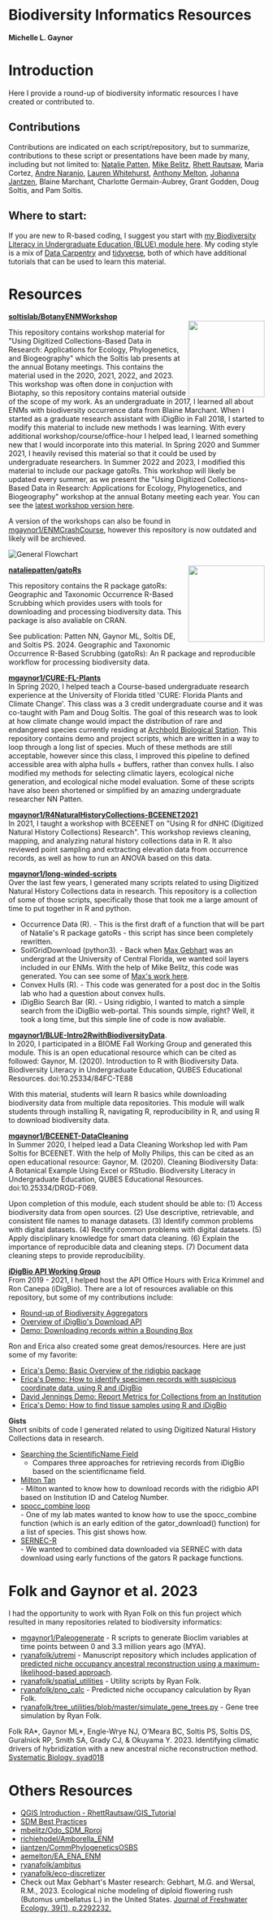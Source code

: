 # Biodiversity Informatics Resources


**Michelle L. Gaynor**   


# Introduction  

Here I provide a round-up of biodiversity informatic resources I have created or contributed to.  


## Contributions
Contributions are indicated on each script/repository, but to summarize, contributions to these script or presentations have been made by many, including but not limited to: [Natalie Patten](https://github.com/nataliepatten), [Mike Belitz](https://github.com/mbelitz), [Rhett Rautsaw](https://github.com/RhettRautsaw), Maria Cortez, [Andre Naranjo](https://github.com/aanaranjo), [Lauren Whitehurst](https://github.com/laurenwhitehurst21), [Anthony Melton](https://github.com/meltonae), [Johanna Jantzen](https://github.com/jjantzen), Blaine Marchant, Charlotte Germain-Aubrey, Grant Godden, Doug Soltis, and Pam Soltis. 

## Where to start:
If you are new to R-based coding, I suggest you start with [my Biodiversity Literacy in Undergraduate Education (BLUE) module here](http://mlgaynor.com/BLUE-Intro2RwithBiodiversityData/_book/general-information.html). My coding style is a mix of [Data Carpentry](https://datacarpentry.org/) and [tidyverse](https://www.tidyverse.org/learn/), both of which have additional tutorials that can be used to learn this material.  
    

# Resources   

**[soltislab/BotanyENMWorkshop](https://github.com/soltislab/BotanyENMWorkshops)**    
<img align="right" src="ENMCrashCourseHex.png" width=150>   

 

This repository contains workshop material for "Using Digitized Collections-Based Data in Research: Applications for Ecology, Phylogenetics, and Biogeography" which the Soltis lab presents at the annual Botany meetings. This contains the material used in the 2020, 2021, 2022, and 2023. This workshop was often done in conjuction with Biotaphy, so this repository contains material outside of the scope of my work. As an undergraduate in 2017, I learned all about ENMs with biodiversity occurrence data from Blaine Marchant. When I started as a graduate research assistant with iDigBio in Fall 2018, I started to modify this material to include new methods I was learning. With every additional workshop/course/office-hour I helped lead, I learned something new that I would incorporate into this material. In Spring 2020 and Summer 2021, I heavily revised this material so that it could be used by undergraduate researchers. In Summer 2022 and 2023, I modified this material to include our package gatoRs. This workshop will likely be updated every summer, as we present the "Using Digitized Collections-Based Data in Research: Applications for Ecology, Phylogenetics, and Biogeography" workshop at the annual Botany meeting each year. You can see the [latest workshop version here](https://github.com/soltislab/BotanyENMWorkshops). 

A version of the workshops can also be found in [mgaynor1/ENMCrashCourse](https://github.com/mgaynor1/ENMCrashCourse), however this repository is now outdated and likely will be archieved. 

![General Flowchart](Gaynorcrop.png)     

<img align="right" src="gators.png" width=150> 

**[nataliepatten/gatoRs](https://github.com/nataliepatten/gatoRs)**     

This repository contains the R package gatoRs: Geographic and Taxonomic Occurrence R-Based Scrubbing which  provides users with tools for downloading and processing biodiversity data. This package is also avaliable on CRAN.   

See publication: Patten NN, Gaynor ML, Soltis DE, and Soltis PS. 2024. Geographic and Taxonomic Occurrence R-Based Scrubbing (gatoRs): An R package and reproducible workflow for processing biodiversity data. 

         


**[mgaynor1/CURE-FL-Plants](https://github.com/mgaynor1/CURE-FL-Plants)**       
In Spring 2020, I helped teach a Course-based undergraduate research experience at the University of Florida titled 'CURE: Florida Plants and Climate Change'. This class was a 3 credit undergraduate course and it was co-taught with Pam and Doug Soltis. The goal of this research was to look at how climate change would impact the distribution of rare and endangered species currently residing at [Archbold Biological Station](https://www.archbold-station.org/html/lnkpgs/archlistedsp.html). This repository contains demo and project scripts, which are written in a way to loop through a long list of species. Much of these methods are still acceptable, however since this class, I improved this pipeline to defined accessible area with alpha hulls + buffers, rather than convex hulls. I also modified my methods for selecting climatic layers, ecological niche generation, and ecological niche model evaluation. Some of these scripts have also been shortened or simplified by an amazing undergraduate researcher NN Patten.

    
**[mgaynor1/R4NaturalHistoryCollections-BCEENET2021](https://github.com/mgaynor1/R4NaturalHistoryCollections-BCEENET2021)**       
In 2021, I taught a workshop with BCEENET on "Using R for dNHC (Digitized Natural History Collections) Research". This workshop reviews cleaning, mapping, and analyzing natural history collections data in R. It also reviewed point sampling and extracting elevation data from occurrence records, as well as how to run an ANOVA based on this data. 

    
**[mgaynor1/long-winded-scripts](https://github.com/mgaynor1/long-winded-scripts)**       
Over the last few years, I generated many scripts related to using Digitized Natural History Collections data in research. This repository is a collection of some of those scripts, specifically those that took me a large amount of time to put together in R and python. 
- Occurrence Data (R).
      -    This is the first draft of a function that will be part of Natalie's R package gatoRs - this script has since been completely rewritten. 
- SoilGridDownload (python3).
      -   Back when [Max Gebhart](https://github.com/maxg483) was an undergrad at the University of Central Florida, we wanted soil layers included in our ENMs. With the help of Mike Belitz, this code was generated. You can see some of [Max's work here](https://github.com/maxg483/ENM-of-Helianthus). 
- Convex Hulls (R).
      -    This code was generated for a post doc in the Soltis lab who had a question about convex hulls.
- iDigBio Search Bar (R).
      -   Using ridigbio, I wanted to match a simple search from the iDigBio web-portal. This sounds simple, right? Well, it took a long time, but this simple line of code is now avaliable.
       
      
**[mgaynor1/BLUE-Intro2RwithBiodiversityData](https://github.com/mgaynor1/BLUE-Intro2RwithBiodiversityData)**.     
In 2020, I participated in a BIOME Fall Working Group and generated this module. This is an open educational resource which can be cited as followed: Gaynor, M. (2020). Introduction to R with Biodiversity Data. Biodiversity Literacy in Undergraduate Education, QUBES Educational Resources. doi:10.25334/84FC-TE88  

With this material, students will learn R basics while downloading biodiversity data from multiple data repositories. This module will walk students through installing R, navigating R, reproducibility in R, and using R to download biodiversity data.


**[mgaynor1/BCEENET-DataCleaning](https://github.com/mgaynor1/BCEENET-DataCleaning)**              
In Summer 2020, I helped lead a Data Cleaning Workshop led with Pam Soltis for BCEENET. With the help of Molly Philips, this can be cited as an open educational resource: Gaynor, M. (2020). Cleaning Biodiversity Data: A Botanical Example Using Excel or RStudio. Biodiversity Literacy in Undergraduate Education, QUBES Educational Resources. doi:10.25334/DRGD-F069.
      
Upon completion of this module, each student should be able to: (1) Access biodiversity data from open sources. (2) Use descriptive, retrievable, and consistent file names to manage datasets. (3) Identify common problems with digital datasets. (4) Rectify common problems with digital datasets. (5) Apply disciplinary knowledge for smart data cleaning. (6) Explain the importance of reproducible data and cleaning steps. (7) Document data cleaning steps to provide reproducibility.     
     
**[iDigBio API Working Group](https://biodiversity-specimen-data.github.io/specimen-data-use-case/)**   
From 2019 - 2021, I helped host the API Office Hours with Erica Krimmel and Ron Canepa (iDigBio). There are a lot of resources avaliable on this repository, but some of my contributions include:     
- [Round-up of Biodiversity Aggregators](https://biodiversity-specimen-data.github.io/specimen-data-use-case/AggregatorsTable)     
- [Overview of iDigBio's Download API](https://biodiversity-specimen-data.github.io/specimen-data-use-case/Download_API_example)  
- [Demo: Downloading records within a Bounding Box](https://biodiversity-specimen-data.github.io/specimen-data-use-case/BoundingBox.html)  

Ron and Erica also created some great demos/resources. Here are just some of my favorite:     
- [Erica's Demo: Basic Overview of the ridigbio package](https://biodiversity-specimen-data.github.io/specimen-data-use-case/solution/demo_ridigbio_overview.html)
- [Erica's Demo: How to identify specimen records with suspicious coordinate data, using R and iDigBio](https://biodiversity-specimen-data.github.io/specimen-data-use-case/solution/identify-suspicious-coordinate-data.html)
- [David Jennings Demo: Report Metrics for Collections from an Institution](https://biodiversity-specimen-data.github.io/specimen-data-use-case/solution/report-institution-metrics_jsonlite.html)     
- [Erica's Demo: How to find tissue samples using R and iDigBio](https://biodiversity-specimen-data.github.io/specimen-data-use-case/solution/find-tissue-samples_ridigbio.html)     


**Gists**  
Short snibits of code I generated related to using Digitized Natural History Collections data in research.
- [Searching the ScientificName Field](https://gist.github.com/mgaynor1/8231646b6614c29d384a387ce6731e7b)
    - Compares three approaches for retrieving records from iDigBio based on the scientificname field.
- [Milton Tan](https://gist.github.com/mgaynor1/86cf5e5d741e3aa8a1a61c52bd667eb7)        
      - Milton wanted to know how to download records with the ridigbio API based on Institution ID and Catelog Number.   
- [spocc_combine loop](https://gist.github.com/mgaynor1/f51b6735afc442f1338f244e6e0f9a9a)     
      - One of my lab mates wanted to know how to use the spocc_combine function (which is an early edition of the gator_download() function) for a list of species. This gist shows how.     
- [SERNEC-R](https://gist.github.com/mgaynor1/fe89d841b8768f2c4556d9fe6433079a)        
      - We wanted to combined data downloaded via SERNEC with data download using early functions of the gators R package functions.        

# Folk and Gaynor et al. 2023  

I had the opportunity to work with Ryan Folk on this fun project which resulted in many repositories related to biodiversity informatics:

- [mgaynor1/Paleogenerate](https://github.com/mgaynor1/PaleoGenerate) - R scripts to generate Bioclim variables at time points between 0 and 3.3 million years ago (MYA).
- [ryanafolk/utremi](https://github.com/ryanafolk/utremi) - Manuscript repository which includes application of [predicted niche occupancy ancestral reconstruction using a maximum-likelihood-based approach](https://github.com/biotaphy/BiotaPhyPy/blob/main/biotaphy/tools/ancestral_distribution.py). 
- [ryanafolk/spatial_utilities](https://github.com/ryanafolk/spatial_utilities) - Utility scripts by Ryan Folk.
- [ryanafolk/pno_calc](https://github.com/ryanafolk/pno_calc) - Predicted niche occupancy calculation by Ryan Folk.
- [ryanafolk/tree_utilities/blob/master/simulate_gene_trees.py](https://github.com/ryanafolk/tree_utilities/blob/master/simulate_gene_trees.py) - Gene tree simulation by Ryan Folk.

Folk RA*, Gaynor ML*, Engle-Wrye NJ, O’Meara BC, Soltis PS, Soltis DS, Guralnick RP, Smith SA, Grady CJ, & Okuyama Y. 2023. Identifying climatic drivers of hybridization with a new ancestral niche reconstruction method. [Systematic Biology, syad018](https://doi.org/10.1093/sysbio/syad018)


# Others Resources
- [QGIS Introduction - RhettRautsaw/GIS_Tutorial](https://github.com/RhettRautsaw/GIS_Tutorial)
- [SDM Best Practices](https://github.com/plantarum/sdm-best-practices/wiki)
- [mbelitz/Odo_SDM_Rproj](https://github.com/mbelitz/Odo_SDM_Rproj)
- [richiehodel/Amborella_ENM](https://github.com/richiehodel/Amborella_ENM)
- [jjantzen/CommPhylogeneticsOSBS](https://github.com/jjantzen/CommPhylogeneticsOSBS)
- [aemelton/EA_ENA_ENM](https://github.com/aemelton/EA_ENA_ENM)
- [ryanafolk/ambitus](https://github.com/ryanafolk/ambitus)
- [ryanafolk/eco-discretizer](https://github.com/ryanafolk/eco-discretizer)
- Check out Max Gebhart's Master research: Gebhart, M.G. and Wersal, R.M., 2023. Ecological niche modeling of diploid flowering rush (Butomus umbellatus L.) in the United States. [Journal of Freshwater Ecology, 39(1), p.2292232.](https://doi.org/10.1080/02705060.2023.2292232)



      
  
